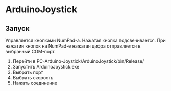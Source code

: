 # ArduinoJoystick
## Запуск
Управляется кнопками NumPad-а. Нажатая кнопка подсвечивается.
При нажатии кнопок на NumPad-е нажатая цифра отправляется в выбранный COM-порт.
  1. Перейти в PC-Arduino-Joystick/ArduinoJoystick/bin/Release/
  2. Запустить ArduinoJoystick.exe
  3. Выбрать порт
  4. Выбрать скорость
  5. Нажать соединение
